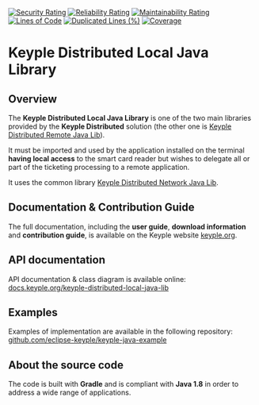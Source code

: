 [![Security Rating](https://sonarcloud.io/api/project_badges/measure?project=eclipse_keyple-distributed-local-java-lib&metric=security_rating)](https://sonarcloud.io/summary/new_code?id=eclipse_keyple-distributed-local-java-lib)
[![Reliability Rating](https://sonarcloud.io/api/project_badges/measure?project=eclipse_keyple-distributed-local-java-lib&metric=reliability_rating)](https://sonarcloud.io/summary/new_code?id=eclipse_keyple-distributed-local-java-lib)
[![Maintainability Rating](https://sonarcloud.io/api/project_badges/measure?project=eclipse_keyple-distributed-local-java-lib&metric=sqale_rating)](https://sonarcloud.io/summary/new_code?id=eclipse_keyple-distributed-local-java-lib)
[![Lines of Code](https://sonarcloud.io/api/project_badges/measure?project=eclipse_keyple-distributed-local-java-lib&metric=ncloc)](https://sonarcloud.io/summary/new_code?id=eclipse_keyple-distributed-local-java-lib)
[![Duplicated Lines (%)](https://sonarcloud.io/api/project_badges/measure?project=eclipse_keyple-distributed-local-java-lib&metric=duplicated_lines_density)](https://sonarcloud.io/summary/new_code?id=eclipse_keyple-distributed-local-java-lib)
[![Coverage](https://sonarcloud.io/api/project_badges/measure?project=eclipse_keyple-distributed-local-java-lib&metric=coverage)](https://sonarcloud.io/summary/new_code?id=eclipse_keyple-distributed-local-java-lib)

# Keyple Distributed Local Java Library

## Overview

The **Keyple Distributed Local Java Library** is one of the two main libraries provided by the **Keyple Distributed** solution (the other one is [Keyple Distributed Remote Java Lib](https://github.com/eclipse-keyple/keyple-distributed-remote-java-lib)).

It must be imported and used by the application installed on the terminal **having local access** to the smart card reader but wishes to delegate all or part of the ticketing processing to a remote application.

It uses the common library [Keyple Distributed Network Java Lib](https://github.com/eclipse-keyple/keyple-distributed-network-java-lib).

## Documentation & Contribution Guide

The full documentation, including the **user guide**, **download information** and **contribution guide**, is available on the Keyple website [keyple.org](https://keyple.org).

## API documentation

API documentation & class diagram is available online: [docs.keyple.org/keyple-distributed-local-java-lib](https://docs.keyple.org/keyple-distributed-local-java-lib)

## Examples

Examples of implementation are available in the following repository: [github.com/eclipse-keyple/keyple-java-example](https://github.com/eclipse-keyple/keyple-java-example)

## About the source code

The code is built with **Gradle** and is compliant with **Java 1.8** in order to address a wide range of applications.
